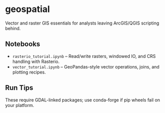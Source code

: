 # geospatial

Vector and raster GIS essentials for analysts leaving ArcGIS/QGIS scripting behind.

## Notebooks
- `rasterio_tutorial.ipynb` – Read/write rasters, windowed IO, and CRS handling with Rasterio.
- `vector_tutorial.ipynb` – GeoPandas-style vector operations, joins, and plotting recipes.

## Run Tips
These require GDAL-linked packages; use conda-forge if pip wheels fail on your platform.
